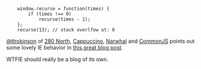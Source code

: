 <code>
    window.recurse = function(times) {
        if (times !== 0)
            recurse(times - 1);
    };
    recurse(13); // stack overlfow at: 0
</code>

[@tlrobinson](http://twitter.com/tlrobinson) of [280 North](http://280north.com/), [Cappuccino](http://cappuccino.org/), [Narwhal](http://narwhaljs.org/) and [CommonJS](http://commonjs.org/) points out some lovely IE behavior in [this great blog post](http://cappuccino.org/discuss/2010/03/01/internet-explorer-global-variables-and-stack-overflows/).

WTFIE should really be a blog of its own.